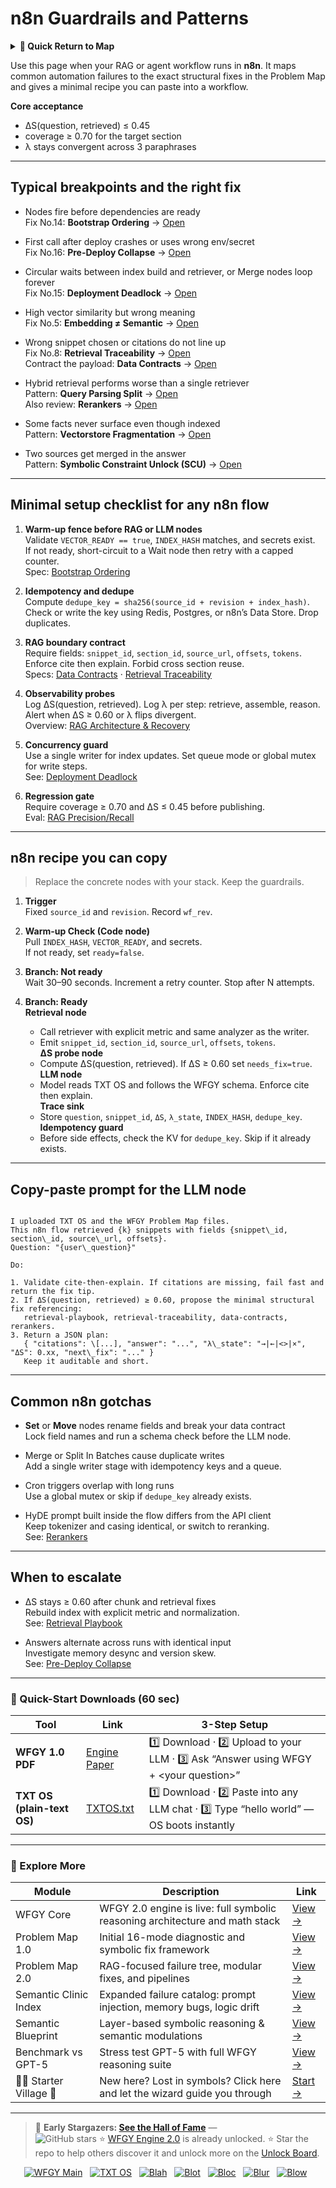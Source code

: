 # n8n Guardrails and Patterns

<details>
  <summary><strong>🧭 Quick Return to Map</strong></summary>

<br>

  > You are in a sub-page of **Automation Platforms**.  
  > To reorient, go back here:  
  >
  > - [**Automation Platforms** — stabilize no-code workflows and integrations](./README.md)  
  > - [**WFGY Global Fix Map** — main Emergency Room, 300+ structured fixes](../README.md)  
  > - [**WFGY Problem Map 1.0** — 16 reproducible failure modes](../../README.md)  
  >
  > Think of this page as a desk within a ward.  
  > If you need the full triage and all prescriptions, return to the Emergency Room lobby.
</details>

Use this page when your RAG or agent workflow runs in **n8n**. It maps common automation failures to the exact structural fixes in the Problem Map and gives a minimal recipe you can paste into a workflow.

**Core acceptance**
- ΔS(question, retrieved) ≤ 0.45
- coverage ≥ 0.70 for the target section
- λ stays convergent across 3 paraphrases

---

## Typical breakpoints and the right fix

- Nodes fire before dependencies are ready  
  Fix No.14: **Bootstrap Ordering** → [Open](https://github.com/onestardao/WFGY/blob/main/ProblemMap/bootstrap-ordering.md)

- First call after deploy crashes or uses wrong env/secret  
  Fix No.16: **Pre-Deploy Collapse** → [Open](https://github.com/onestardao/WFGY/blob/main/ProblemMap/predeploy-collapse.md)

- Circular waits between index build and retriever, or Merge nodes loop forever  
  Fix No.15: **Deployment Deadlock** → [Open](https://github.com/onestardao/WFGY/blob/main/ProblemMap/deployment-deadlock.md)

- High vector similarity but wrong meaning  
  Fix No.5: **Embedding ≠ Semantic** → [Open](https://github.com/onestardao/WFGY/blob/main/ProblemMap/embedding-vs-semantic.md)

- Wrong snippet chosen or citations do not line up  
  Fix No.8: **Retrieval Traceability** → [Open](https://github.com/onestardao/WFGY/blob/main/ProblemMap/retrieval-traceability.md)  
  Contract the payload: **Data Contracts** → [Open](https://github.com/onestardao/WFGY/blob/main/ProblemMap/data-contracts.md)

- Hybrid retrieval performs worse than a single retriever  
  Pattern: **Query Parsing Split** → [Open](https://github.com/onestardao/WFGY/blob/main/ProblemMap/patterns/pattern_query_parsing_split.md)  
  Also review: **Rerankers** → [Open](https://github.com/onestardao/WFGY/blob/main/ProblemMap/rerankers.md)

- Some facts never surface even though indexed  
  Pattern: **Vectorstore Fragmentation** → [Open](https://github.com/onestardao/WFGY/blob/main/ProblemMap/patterns/pattern_vectorstore_fragmentation.md)

- Two sources get merged in the answer  
  Pattern: **Symbolic Constraint Unlock (SCU)** → [Open](https://github.com/onestardao/WFGY/blob/main/ProblemMap/patterns/pattern_symbolic_constraint_unlock.md)

---

## Minimal setup checklist for any n8n flow

1) **Warm-up fence before RAG or LLM nodes**  
   Validate `VECTOR_READY == true`, `INDEX_HASH` matches, and secrets exist.  
   If not ready, short-circuit to a Wait node then retry with a capped counter.  
   Spec: [Bootstrap Ordering](https://github.com/onestardao/WFGY/blob/main/ProblemMap/bootstrap-ordering.md)

2) **Idempotency and dedupe**  
   Compute `dedupe_key = sha256(source_id + revision + index_hash)`.  
   Check or write the key using Redis, Postgres, or n8n’s Data Store. Drop duplicates.

3) **RAG boundary contract**  
   Require fields: `snippet_id`, `section_id`, `source_url`, `offsets`, `tokens`.  
   Enforce cite then explain. Forbid cross section reuse.  
   Specs: [Data Contracts](https://github.com/onestardao/WFGY/blob/main/ProblemMap/data-contracts.md) ·
   [Retrieval Traceability](https://github.com/onestardao/WFGY/blob/main/ProblemMap/retrieval-traceability.md)

4) **Observability probes**  
   Log ΔS(question, retrieved). Log λ per step: retrieve, assemble, reason.  
   Alert when ΔS ≥ 0.60 or λ flips divergent.  
   Overview: [RAG Architecture & Recovery](https://github.com/onestardao/WFGY/blob/main/ProblemMap/rag-architecture-and-recovery.md)

5) **Concurrency guard**  
   Use a single writer for index updates. Set queue mode or global mutex for write steps.  
   See: [Deployment Deadlock](https://github.com/onestardao/WFGY/blob/main/ProblemMap/deployment-deadlock.md)

6) **Regression gate**  
   Require coverage ≥ 0.70 and ΔS ≤ 0.45 before publishing.  
   Eval: [RAG Precision/Recall](https://github.com/onestardao/WFGY/blob/main/ProblemMap/eval/eval_rag_precision_recall.md)

---

## n8n recipe you can copy

> Replace the concrete nodes with your stack. Keep the guardrails.

1. **Trigger**  
   Fixed `source_id` and `revision`. Record `wf_rev`.

2. **Warm-up Check (Code node)**  
   Pull `INDEX_HASH`, `VECTOR_READY`, and secrets.  
   If not ready, set `ready=false`.

3. **Branch: Not ready**  
   Wait 30–90 seconds. Increment a retry counter. Stop after N attempts.

4. **Branch: Ready**  
   **Retrieval node**  
   - Call retriever with explicit metric and same analyzer as the writer.  
   - Emit `snippet_id`, `section_id`, `source_url`, `offsets`, `tokens`.  
   **ΔS probe node**  
   - Compute ΔS(question, retrieved). If ΔS ≥ 0.60 set `needs_fix=true`.  
   **LLM node**  
   - Model reads TXT OS and follows the WFGY schema. Enforce cite then explain.  
   **Trace sink**  
   - Store `question`, `snippet_id`, `ΔS`, `λ_state`, `INDEX_HASH`, `dedupe_key`.  
   **Idempotency guard**  
   - Before side effects, check the KV for `dedupe_key`. Skip if it already exists.

---

## Copy-paste prompt for the LLM node

```

I uploaded TXT OS and the WFGY Problem Map files.
This n8n flow retrieved {k} snippets with fields {snippet\_id, section\_id, source\_url, offsets}.
Question: "{user\_question}"

Do:

1. Validate cite-then-explain. If citations are missing, fail fast and return the fix tip.
2. If ΔS(question, retrieved) ≥ 0.60, propose the minimal structural fix referencing:
   retrieval-playbook, retrieval-traceability, data-contracts, rerankers.
3. Return a JSON plan:
   { "citations": \[...], "answer": "...", "λ\_state": "→|←|<>|×", "ΔS": 0.xx, "next\_fix": "..." }
   Keep it auditable and short.

```

---

## Common n8n gotchas

- **Set** or **Move** nodes rename fields and break your data contract  
  Lock field names and run a schema check before the LLM node.

- Merge or Split In Batches cause duplicate writes  
  Add a single writer stage with idempotency keys and a queue.

- Cron triggers overlap with long runs  
  Use a global mutex or skip if `dedupe_key` already exists.

- HyDE prompt built inside the flow differs from the API client  
  Keep tokenizer and casing identical, or switch to reranking.  
  See: [Rerankers](https://github.com/onestardao/WFGY/blob/main/ProblemMap/rerankers.md)

---

## When to escalate

- ΔS stays ≥ 0.60 after chunk and retrieval fixes  
  Rebuild index with explicit metric and normalization.  
  See: [Retrieval Playbook](https://github.com/onestardao/WFGY/blob/main/ProblemMap/retrieval-playbook.md)

- Answers alternate across runs with identical input  
  Investigate memory desync and version skew.  
  See: [Pre-Deploy Collapse](https://github.com/onestardao/WFGY/blob/main/ProblemMap/predeploy-collapse.md)

---

### 🔗 Quick-Start Downloads (60 sec)

| Tool | Link | 3-Step Setup |
|------|------|--------------|
| **WFGY 1.0 PDF** | [Engine Paper](https://github.com/onestardao/WFGY/blob/main/I_am_not_lizardman/WFGY_All_Principles_Return_to_One_v1.0_PSBigBig_Public.pdf) | 1️⃣ Download · 2️⃣ Upload to your LLM · 3️⃣ Ask “Answer using WFGY + \<your question>” |
| **TXT OS (plain-text OS)** | [TXTOS.txt](https://github.com/onestardao/WFGY/blob/main/OS/TXTOS.txt) | 1️⃣ Download · 2️⃣ Paste into any LLM chat · 3️⃣ Type “hello world” — OS boots instantly |

---

### 🧭 Explore More

| Module                | Description                                              | Link     |
|-----------------------|----------------------------------------------------------|----------|
| WFGY Core             | WFGY 2.0 engine is live: full symbolic reasoning architecture and math stack | [View →](https://github.com/onestardao/WFGY/tree/main/core/README.md) |
| Problem Map 1.0       | Initial 16-mode diagnostic and symbolic fix framework    | [View →](https://github.com/onestardao/WFGY/tree/main/ProblemMap/README.md) |
| Problem Map 2.0       | RAG-focused failure tree, modular fixes, and pipelines   | [View →](https://github.com/onestardao/WFGY/blob/main/ProblemMap/rag-architecture-and-recovery.md) |
| Semantic Clinic Index | Expanded failure catalog: prompt injection, memory bugs, logic drift | [View →](https://github.com/onestardao/WFGY/blob/main/ProblemMap/SemanticClinicIndex.md) |
| Semantic Blueprint    | Layer-based symbolic reasoning & semantic modulations   | [View →](https://github.com/onestardao/WFGY/tree/main/SemanticBlueprint/README.md) |
| Benchmark vs GPT-5    | Stress test GPT-5 with full WFGY reasoning suite         | [View →](https://github.com/onestardao/WFGY/tree/main/benchmarks/benchmark-vs-gpt5/README.md) |
| 🧙‍♂️ Starter Village 🏡 | New here? Lost in symbols? Click here and let the wizard guide you through | [Start →](https://github.com/onestardao/WFGY/blob/main/StarterVillage/README.md) |

---

> 👑 **Early Stargazers: [See the Hall of Fame](https://github.com/onestardao/WFGY/tree/main/stargazers)** —  
> <img src="https://img.shields.io/github/stars/onestardao/WFGY?style=social" alt="GitHub stars"> ⭐ [WFGY Engine 2.0](https://github.com/onestardao/WFGY/blob/main/core/README.md) is already unlocked. ⭐ Star the repo to help others discover it and unlock more on the [Unlock Board](https://github.com/onestardao/WFGY/blob/main/STAR_UNLOCKS.md).

<div align="center">

[![WFGY Main](https://img.shields.io/badge/WFGY-Main-red?style=flat-square)](https://github.com/onestardao/WFGY)
&nbsp;
[![TXT OS](https://img.shields.io/badge/TXT%20OS-Reasoning%20OS-orange?style=flat-square)](https://github.com/onestardao/WFGY/tree/main/OS)
&nbsp;
[![Blah](https://img.shields.io/badge/Blah-Semantic%20Embed-yellow?style=flat-square)](https://github.com/onestardao/WFGY/tree/main/OS/BlahBlahBlah)
&nbsp;
[![Blot](https://img.shields.io/badge/Blot-Persona%20Core-green?style=flat-square)](https://github.com/onestardao/WFGY/tree/main/OS/BlotBlotBlot)
&nbsp;
[![Bloc](https://img.shields.io/badge/Bloc-Reasoning%20Compiler-blue?style=flat-square)](https://github.com/onestardao/WFGY/tree/main/OS/BlocBlocBloc)
&nbsp;
[![Blur](https://img.shields.io/badge/Blur-Text2Image%20Engine-navy?style=flat-square)](https://github.com/onestardao/WFGY/tree/main/OS/BlurBlurBlur)
&nbsp;
[![Blow](https://img.shields.io/badge/Blow-Game%20Logic-purple?style=flat-square)](https://github.com/onestardao/WFGY/tree/main/OS/BlowBlowBlow)
&nbsp;
</div>
